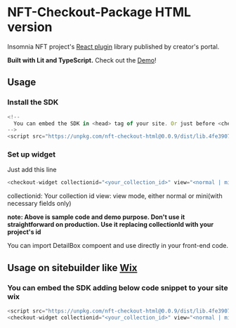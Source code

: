 # NFT-Checkout-Package HTML version

Insomnia NFT project's [React plugin](https://github.com/Luna-Exchange/MintStackPluginHtml) library published by creator's portal.

**Built with Lit and TypeScript.**
Check out the [Demo](https://ultraj0330.wixsite.com/nft-checkout)!

## Usage

### Install the SDK

```js
<!--
  You can embed the SDK in <head> tag of your site. Or just before <checkout-widget> code.
-->
<script src="https://unpkg.com/nft-checkout-html@0.0.9/dist/lib.4fe39073.js"></script>
```

### Set up widget

Just add this line

```js
<checkout-widget collectionid="<your_collection_id>" view="<normal | mini>"></checkout-widget>
```

collectionid: Your collection id
view: view mode, either normal or mini(with necessary fields only)

**note: Above is sample code and demo purpose. Don't use it straightforward on production. Use it replacing collectionId with your project's id**

You can import DetailBox compoent and use directly in your front-end code.

## Usage on sitebuilder like [Wix](https://www.wix.com)

### You can embed the SDK adding below code snippet to your site wix

```js
<script src="https://unpkg.com/nft-checkout-html@0.0.9/dist/lib.4fe39073.js"></script>
<checkout-widget collectionid="<your_collection_id>" view="<normal | mini>"></checkout-widget>
```
